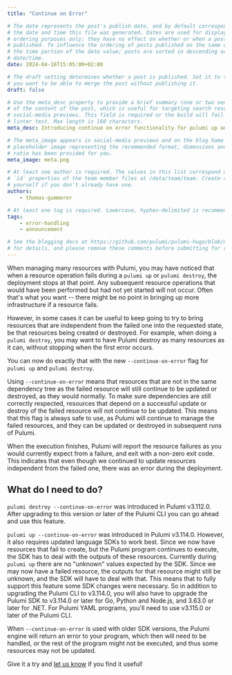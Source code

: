 ```yaml
---
title: "Continue on Error"

# The date represents the post's publish date, and by default corresponds with
# the date and time this file was generated. Dates are used for display and
# ordering purposes only; they have no effect on whether or when a post is
# published. To influence the ordering of posts published on the same date, use
# the time portion of the date value; posts are sorted in descending order by
# date/time.
date: 2024-04-16T15:05:00+02:00

# The draft setting determines whether a post is published. Set it to true if
# you want to be able to merge the post without publishing it.
draft: false

# Use the meta_desc property to provide a brief summary (one or two sentences)
# of the content of the post, which is useful for targeting search results or
# social-media previews. This field is required or the build will fail the
# linter test. Max length is 160 characters.
meta_desc: Introducing continue on error functionality for pulumi up and destroy.

# The meta_image appears in social-media previews and on the blog home page. A
# placeholder image representing the recommended format, dimensions and aspect
# ratio has been provided for you.
meta_image: meta.png

# At least one author is required. The values in this list correspond with the
# `id` properties of the team member files at /data/team/team. Create a file for
# yourself if you don't already have one.
authors:
    - thomas-gummerer

# At least one tag is required. Lowercase, hyphen-delimited is recommended.
tags:
    - error-handling
    - announcement

# See the blogging docs at https://github.com/pulumi/pulumi-hugo/blob/master/BLOGGING.md
# for details, and please remove these comments before submitting for review.
---
```


When managing many resources with Pulumi, you may have noticed that when a resource operation fails during a `pulumi up` or `pulumi destroy`, the deployment stops at that point. Any subsequent resource operations that would have been performed but had not yet started will not occur. Often that's what you want -- there might be no point in bringing up more infrastructure if a resource fails.

However, in some cases it can be useful to keep going to try to bring resources that are independent from the failed one into the requested state, be that resources being created or destroyed. For example, when doing a `pulumi destroy`, you may want to have Pulumi destroy as many resources as it can, without stopping when the first error occurs.

You can now do exactly that with the new `--continue-on-error` flag for `pulumi up` and `pulumi destroy`.

<!--more-->

Using `--continue-on-error` means that resources that are not in the same dependency tree as the failed resource will still continue to be updated or destroyed, as they would normally.  To make sure dependencies are still correctly respected, resources that depend on a successful update or destroy of the failed resource will not continue to be updated.  This means that this flag is always safe to use, as Pulumi will continue to manage the failed resources, and they can be updated or destroyed in subsequent runs of Pulumi.

When the execution finishes, Pulumi will report the resource failures as you would currently expect from a failure, and exit with a non-zero exit code.  This indicates that even though we continued to update resources independent from the failed one, there was an error during the deployment.

## What do I need to do?

`pulumi destroy --continue-on-error` was introduced in Pulumi v3.112.0.  After upgrading to this version or later of the Pulumi CLI you can go ahead and use this feature.

`pulumi up --continue-on-error` was introduced in Pulumi v3.114.0. However, it also requires updated language SDKs to work best. Since we now have resources that fail to create, but the Pulumi program continues to execute, the SDK has to deal with the outputs of these resources.  Currently during `pulumi up` there are no "unknown" values expected by the SDK.  Since we may now have a failed resource, the outputs for that resource might still be unknown, and the SDK will have to deal with that.  This means that to fully support this feature some SDK changes were necessary.  So in addition to upgrading the Pulumi CLI to v3.114.0, you will also have to upgrade the Pulumi SDK to v3.114.0 or later for Go, Python and Node.js, and 3.63.0 or later for .NET. For Pulumi YAML programs, you'll need to use v3.115.0 or later of the Pulumi CLI.

When `--continue-on-error` is used with older SDK versions, the Pulumi engine will return an error to your program, which then will need to be handled, or the rest of the program might not be executed, and thus some resources may not be updated.

Give it a try and [let us know](https://slack.pulumi.com) if you find it useful!
